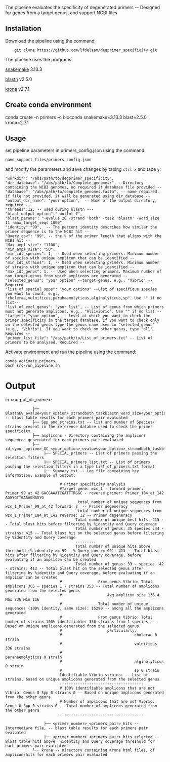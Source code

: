 The pipeline evaluates the specificity of degenerated primers -- Designed for genes from a target genus, and support NCBI files

## Installation ##

Download the pipeline using the command:

        git clone https://github.com/lfdelzam/degprimer_specificity.git

The pipeline uses the programs:

[snakemake](https://snakemake.github.io) 3.13.3

[blastn](http://blast.ncbi.nlm.nih.gov/Blast.cgi?PAGE_TYPE=BlastDocs) v2.5.0

[krona](https://github.com/marbl/Krona) v2.7.1

## Create conda environment ##

conda create -n primers -c bioconda snakemake=3.13.3 blast=2.5.0 krona=2.7.1

## Usage ##

set pipeline parameters in primers_config.json using the command:

    nano support_files/primers_config.json

and modify the parameters and save changes by taping `ctrl x` and tape `y`:

    "workdir": "/abs/path/to/degprimer_specificity",
    "dir_database": "/abs/path/to/Complete_genomes/", --Directory containing the NCBI genomes, no required if database file provided --
    "database": "/abs/path/to/complete_genomes.fasta", -- name required. if file not provided, it will be generated using dir_database --
    "output_dir_name": "your option",  -- Name of the output directory, required --
    "threads":12, -- used during blastn ---
    "blast_output_option":"-outfmt 7",
    "blast_params": "-evalue 20 -strand 'both' -task 'blastn' -word_size 11 -max_target_seqs 1000",
    "identity":"99",  -- The percent identity describes how similar the primer sequence is to the NCBI hit --
    "Query_cov": "99", -- the % of the primer length that aligns with the NCBI hit --
    "Max_ampl_size": "1100",
    "min_ampl_size": "50",
    "min_idt_species": 1, -- Used when selecting primers. Minimum number of species with unique amplicon that can be identified --
    "min_idt_strains": 1, -- Used when selecting primers. Minimum number of strains with unique amplicon that can be identified --
    "max_idt_genus": 1, -- Used when selecting primers. Maximum number of non target-genus from which amplicons are generated --
    "selected_genus": "your option" --target-genus, e.g., "Vibrio" -- Required
    "list_of_special_spps": "your options" --List of specifique species you want to count, e.g., "cholerae,vulnificus,parahaemolyticus,alginolyticus,sp". Use "" if no list--
    "list_of_excl_genus": "your list", -- List of genus from which primers must not generate amplicons, e.g., "Aliivibrio". Use "" if no list --
    "target": "your option", -- level at which you want to check the primer specificity in the target database. If you want to check only on the selected genus type the genus name used in "selected_genus" (e.g., "Vibrio"). If you want to check on other genus, type "all". Required --
    "primer_list_file": "/abs/path/to/List_of_primers.txt" -- List of primers to be analysed. Required --


Activate environment and run the pipeline using the command:

    conda activate primers
    bash src/run_pipeline.sh


# Output

in <output_dir_name>:


                ├── BlastnEv_evalue<your_option>_strandboth_taskblastn_word_size<your_option>_max_target_seqs<your_option> -- blast table results for each primers pair evaluated
                ├── Spp_and_strains.txt -- list and number of Species/ strains present in the reference databse used to check the primer specificity
                ├── amplicons - Directory containing the amplicons sequences genereated for each primers pair evaluated
                ├── id_<your_option>_QC_<your_option>_evalue<your_option>_strandboth_taskblastn_word_size<your_option>_max_target_seqs<your_option>
                     ├── SPECIAL_primers -- List of primers passing the selection filters
                     ├── SPECIAL_primers_list.txt -- List of primers passing the selection filters in a type List_of_primers.txt format  
                     ├── Summary.txt -- Log file containing key information. Example of output:
                
                            # Primer specificity analysis
                            #Target gene: wzc_1 - forward primer: Primer_99_at_42 GACGAAATCGATTTRGGC - reverse primer: Primer_184_at_142 AGGYGTTGAAAGHAGYG
                                    total number of unique sequences from wzc_1_Primer_99_at_42 forward: 2  -- Primer degeneracy
                                    total number of unique sequences from wzc_1_Primer_184_at_142 reverse: 12 -- Primer degeneracy
                                   Total number of unique best hits: 415 -- Total blast hits before filtering by %identity and Query coverage
                                   Total number of genus: 35 species :44 - strains: 415 -- Total blast hit on the selected genus before filtering by %identity and Query coverage
                                   ---------
                                   Total number of unique hits above threshold (% identity >= 99 - % Query_cov >= 99): 413 -- Total blast hits after filtering by %identity and Query coverage, before evaluating if an amplicon can be created
                                   Total number of genus: 33 - species :42 - strains: 413 -- Total blast hit on the selected genus after filtering by %identity and Query coverage, before evaluating if an amplicon can be created
                            #                From genus Vibrio: Total amplicons 365 - species 1 - strains 353 -- Total number of amplicons generated from the selected genus
                            #                    Avg amplicon size 136.4 Max 736 Min 116
                            #                Total number of unique sequences (100% identity, same size): 15290 -- among all the amplicons generated
                            #                From genus Vibrio: Total number of strains 100% identifiable: 336 strains from 1 species -- Based on unique amplicons generated from the selected genus
                            #                    particularly,
                            #                                cholerae 0 strain
                            #                                vulnificus 336 strains
                            #                                parahaemolyticus 0 strain
                            #                                alginolyticus 0 strain
                            #                                sp 0 strain
                            Identifiable Vibrio strains: -- List of strains, based on unique amplicons generated from the selected genus
                            -------------------------------------
                            # 100% identifiable amplicons that are not Vibrio: Genus 0 Spp 0 strains 0 -- Based on unique amplicons generated from the other genra
                            # Number of amplicons that are not Vibrio: Genus 0 Spp 0 strains 0 -- Total number of amplicons generated from the other genra
                            -------------------------------------
                
                     ├── <primer_number>_<primers_pair>_hits -- Intermediare file, -- blast table results for each primers pair evaluated
                     ├── <primer_number>_<primers_pair>_hits_selected -- Blast table hits above  %identity and Query coverage threshold for each primers pair evaluated
                └── krona -- Directory containing Krona html files, of amplicon/hits for each primers pair evaluated

